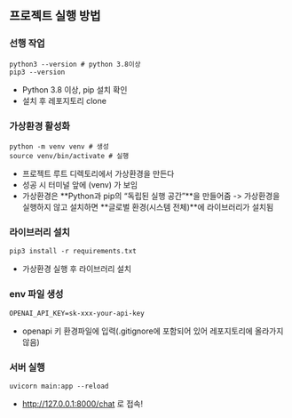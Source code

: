 ## 프로젝트 실행 방법

### 선행 작업
```
python3 --version # python 3.8이상
pip3 --version
```
- Python 3.8 이상, pip 설치 확인
- 설치 후 레포지토리 clone


### 가상환경 활성화
```
python -m venv venv # 생성
source venv/bin/activate # 실행
```
- 프로젝트 루트 디렉토리에서 가상환경을 만든다
- 성공 시 터미널 앞에 (venv) 가 보임
- 가상환경은 **Python과 pip의 “독립된 실행 공간”**을 만들어줌 -> 가상환경을 실행하지 않고 설치하면 **글로벌 환경(시스템 전체)**에 라이브러리가 설치됨


### 라이브러리 설치
```
pip3 install -r requirements.txt
```
- 가상환경 실행 후 라이브러리 설치


### env 파일 생성 
```
OPENAI_API_KEY=sk-xxx-your-api-key
```
- openapi 키 환경파일에 입력(.gitignore에 포함되어 있어 레포지토리에 올라가지않음)


### 서버 실행
```
uvicorn main:app --reload
```
- http://127.0.0.1:8000/chat 로 접속!